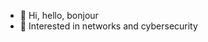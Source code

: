 - 👋 Hi, hello, bonjour
- 👀 Interested in networks and cybersecurity

<!---
rakkitect/rakkitect is a ✨ special ✨ repository because its `README.md` (this file) appears on your GitHub profile.
You can click the Preview link to take a look at your changes.
--->
